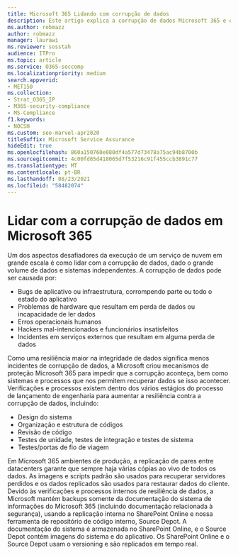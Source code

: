 ```yaml
---
title: Microsoft 365 Lidando com corrupção de dados
description: Este artigo explica a corrupção de dados Microsoft 365 e os esforços da Microsoft para impedir e recuperar dados.
ms.author: robmazz
author: robmazz
manager: laurawi
ms.reviewer: sosstah
audience: ITPro
ms.topic: article
ms.service: O365-seccomp
ms.localizationpriority: medium
search.appverid:
- MET150
ms.collection:
- Strat_O365_IP
- M365-security-compliance
- MS-Compliance
f1.keywords:
- NOCSH
ms.custom: seo-marvel-apr2020
titleSuffix: Microsoft Service Assurance
hideEdit: true
ms.openlocfilehash: 860a150760e080df4a577d73478a75ac94b8700b
ms.sourcegitcommit: 4c00fd65d418065d7f53216c91f455ccb3891c77
ms.translationtype: MT
ms.contentlocale: pt-BR
ms.lasthandoff: 08/23/2021
ms.locfileid: "58482074"
---
```

# <a name="dealing-with-data-corruption-in-microsoft-365"></a>Lidar com a corrupção de dados em Microsoft 365

Um dos aspectos desafiadores da execução de um serviço de nuvem em grande escala é como lidar com a corrupção de dados, dado o grande volume de dados e sistemas independentes. A corrupção de dados pode ser causada por:

- Bugs de aplicativo ou infraestrutura, corrompendo parte ou todo o estado do aplicativo
- Problemas de hardware que resultam em perda de dados ou incapacidade de ler dados
- Erros operacionais humanos
- Hackers mal-intencionados e funcionários insatisfeitos
- Incidentes em serviços externos que resultam em alguma perda de dados

Como uma resiliência maior na integridade de dados significa menos incidentes de corrupção de dados, a Microsoft criou mecanismos de proteção Microsoft 365 para impedir que a corrupção aconteça, bem como sistemas e processos que nos permitem recuperar dados se isso acontecer. Verificações e processos existem dentro dos vários estágios do processo de lançamento de engenharia para aumentar a resiliência contra a corrupção de dados, incluindo:

- Design do sistema
- Organização e estrutura de códigos
- Revisão de código
- Testes de unidade, testes de integração e testes de sistema
- Testes/portas de fio de viagem

Em Microsoft 365 ambientes de produção, a replicação de pares entre datacenters garante que sempre haja várias cópias ao vivo de todos os dados. As imagens e scripts padrão são usados para recuperar servidores perdidos e os dados replicados são usados para restaurar dados do cliente. Devido às verificações e processos internos de resiliência de dados, a Microsoft mantém backups somente da documentação do sistema de informações do Microsoft 365 (incluindo documentação relacionada à segurança), usando a replicação interna no SharePoint Online e nossa ferramenta de repositório de código interno, Source Depot. A documentação do sistema é armazenada no SharePoint Online, e o Source Depot contém imagens do sistema e do aplicativo. Os SharePoint Online e o Source Depot usam o versioning e são replicados em tempo real.
